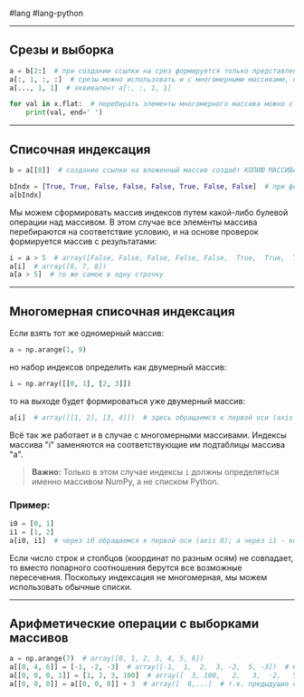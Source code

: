#lang #lang-python 

---
## Срезы и выборка

```python
a = b[2:]  # при создании ссылки на срез формируется только представление, а не новый массив.
a[:, 1, :, :]  # срезы можно использовать и с многомерными массивами, например для взятия векторов.
a[..., 1, 1]  # эквивалент a[:, :, 1, 1]

for val in x.flat:  # перебирать элементы многомерного массива можно с помощью свойства flat.
    print(val, end=' ')
```

---

## Списочная индексация

```python
b = a[[0]]  # создание ссылки на вложенный массив создаёт КОПИЮ МАССИВА. Аналогично array(a) или copy(a)

bIndx = [True, True, False, False, False, True, False, False]  # при формировании bool-выборки число индексов и элементов массива должны совпадать
a[bIndx]
```

Мы можем сформировать массив индексов путем какой-либо булевой операции над массивом. В этом случае все элементы массива перебираются на соответствие условию, и на основе проверок формируется массив с результатами:

```python
i = a > 5  # array([False, False, False, False, False,  True,  True,  True])  # остаются элементы, которые >5
a[i]  # array([6, 7, 8])
a[a > 5]  # то же самое в одну строчку
```

---

## Многомерная списочная индексация

Если взять тот же одномерный массив:

```python
a = np.arange(1, 9)
```

но набор индексов определить как двумерный массив:

```python
i = np.array([[0, 1], [2, 3]])
```

то на выходе будет формироваться уже двумерный массив:

```python
a[i]  # array([[1, 2], [3, 4]])  # здесь обращаемся к первой оси (axis 0)
```

Всё так же работает и в случае с многомерными массивами. Индексы массива "i" заменяются на соответствующие им подтаблицы массива "а".

> **Важно:** Только в этом случае индексы `i` должны определяться именно массивом NumPy, а не списком Python.

### Пример:

```python
i0 = [0, 1]		
i1 = [1, 2]
a[i0, i1]  # через i0 обращаемся к первой оси (axis 0); а через i1 - ко второй (axis 1). Координаты соотносятся попарно. (0-1, 1-2)
```

Если число строк и столбцов (координат по разным осям) не совпадает, то вместо попарного соотношения берутся все возможные пересечения. Поскольку индексация не многомерная, мы можем использовать обычные списки.

---

## Арифметические операции с выборками массивов

```python
a = np.arange(7)  # array([0, 1, 2, 3, 4, 5, 6])
a[[0, 4, 6]] = [-1, -2, -3]  # array([-1,  1,  2,  3, -2,  5, -3])  # множественное присваивание
a[[0, 0, 0, 1]] = [1, 2, 3, 100]  # array([  3, 100,   2,   3,  -2,   5,  -3])  # при множественном обращении сохраняется только последняя операция
a[[0, 0, 0]] = a[[0, 0, 0]] + 3  # array([  6,...]  # т.е. предыдущие операции не учитываются.
```
